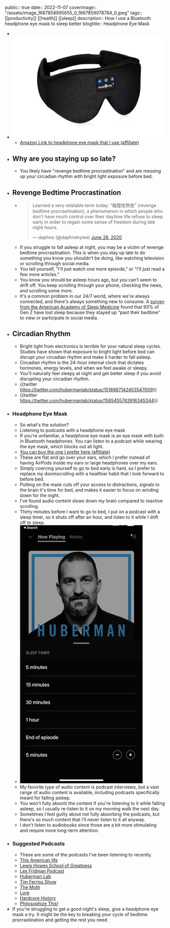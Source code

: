 public:: true
date:: 2022-11-07
coverimage:: "/assets/image_1667858995655_0_1667859078784_0.jpeg"
tags:: [[productivity]] [[health]] [[sleep]]
description:: How I use a Bluetooth headphone eye mask to sleep better
blogtitle:: Headphone Eye Mask

-
- ![image_1667858995655_0.jpeg](../assets/image_1667858995655_0_1667859078784_0.jpeg)
	- [Amazon Link to headphone eye mask that I use (affiliate)](https://www.amazon.com/dp/B07TPLZY74?tag=mus0a-21)
- ## Why are you staying up so late?
	- You likely have "revenge bedtime procrastination" and are messing up your circadian rhythm with bright light exposure before bed.
- ## Revenge Bedtime Procrastination
	- <blockquote class="twitter-tweet"><p lang="en" dir="ltr">Learned a very relatable term today: “報復性熬夜” (revenge bedtime procrastination), a phenomenon in which people who don’t have much control over their daytime life refuse to sleep early in order to regain some sense of freedom during late night hours.</p>&mdash; daphne (@daphnekylee) <a href="?ref_src=twsrc%5Etfw">June 28, 2020</a></blockquote> <script async src="https://platform.twitter.com/widgets.js" charset="utf-8"></script>
	- If you struggle to fall asleep at night, you may be a victim of revenge bedtime procrastination. This is when you stay up late to do something you know you shouldn't be doing, like watching television or scrolling through social media.
	- You tell yourself, "I'll just watch one more episode," or "I'll just read a few more articles."
	- You know you should be asleep hours ago, but you can’t seem to drift off. You keep scrolling through your phone, checking the news, and scrolling some more.
	- It's a common problem in our 24/7 world, where we're always connected, and there's always something new to consume. A [survey from the American Academy of Sleep Medicine](https://aasm.org/are-you-tiktok-tired-93-of-gen-z-admit-to-staying-up-past-their-bedtime-due-to-social-media/) found that 93% of Gen Z have lost sleep because they stayed up “past their bedtime” to view or participate in social media.
- ## Circadian Rhythm
	- Bright light from electronics is terrible for your natural sleep cycles. Studies have shown that exposure to bright light before bed can disrupt your circadian rhythm and make it harder to fall asleep.
	- Circadian rhythm is the 24-hour internal clock that dictates hormones, energy levels, and when we feel awake or sleepy.
	- You'll naturally feel sleepy at night and get better sleep if you avoid disrupting your circadian rhythm.
	- {{twitter https://twitter.com/hubermanlab/status/1518987142453547009}}
	- {{twitter https://twitter.com/hubermanlab/status/1585455763916345344}}
- ### Headphone Eye Mask
	- So what's the solution?
	- Listening to podcasts with a headphone eye mask
	- If you're unfamiliar, a headphone eye mask is an eye mask with built-in Bluetooth headphones. You can listen to a podcast while wearing the eye mask, which blocks out all light.
	- [You can buy the one I prefer here (affiliate)](https://www.amazon.com/dp/B07TPLZY74?tag=mus0a-21)
	- These are flat and go over your ears, which I prefer instead of having AirPods inside my ears or large headphones over my ears.
	- Simply coercing yourself to go to bed early is hard, so I prefer to replace my doomscrolling with a healthier habit that I look forward to before bed.
	- Putting on the mask cuts off your access to distractions, signals to the brain it's time for bed, and makes it easier to focus on winding down for the night.
	- I've found audio content slows down my brain compared to reactive scrolling.
	- Thirty minutes before I want to go to bed, I put on a podcast with a sleep timer, so it shuts off after an hour, and listen to it while I drift off to sleep.
	- ![IMG_8168_1667860673832_0.jpg](../assets/IMG_8168_1667860673832_0_1667947938192_0.jpg)
	- My favorite type of audio content is podcast interviews, but a vast range of audio content is available, including podcasts specifically meant for falling asleep.
	- You won't fully absorb the content if you're listening to it while falling asleep, so I usually re-listen to it on my morning walk the next day.
	- Sometimes I feel guilty about not fully absorbing the podcasts, but there's so much content that I'll never listen to it all anyway.
	- I don't listen to audiobooks since those are a bit more stimulating and require more long-term attention.
- ### Suggested Podcasts
	- These are some of the podcasts I've been listening to recently.
	- [This American life](https://www.thisamericanlife.org)
	- [Lewis Howes School of Greatness](https://lewishowes.com/sogpodcast/)
	- [Lex Fridman Podcast](https://lexfridman.com/podcast/)
	- [Huberman Lab](https://hubermanlab.com/category/podcast-episodes/)
	- [Tim Ferriss Show](https://tim.blog/podcast/)
	- [The Moth](https://themoth.org/podcast)
	- [Lore](https://www.lorepodcast.com/episodes)
	- [Hardcore History](https://www.dancarlin.com/hardcore-history-series/)
	- [Philosophize This!](https://www.philosophizethis.org/podcasts)
- If you're struggling to get a good night's sleep, give a headphone eye mask a try. It might be the key to breaking your cycle of bedtime procrastination and getting the rest you need.